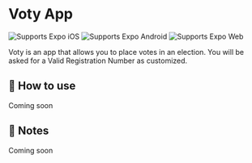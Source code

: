 # Voty App

<p>
  <!-- iOS -->
  <img alt="Supports Expo iOS" longdesc="Supports Expo iOS" src="https://img.shields.io/badge/iOS-4630EB.svg?style=flat-square&logo=APPLE&labelColor=999999&logoColor=fff" />
  <!-- Android -->
  <img alt="Supports Expo Android" longdesc="Supports Expo Android" src="https://img.shields.io/badge/Android-4630EB.svg?style=flat-square&logo=ANDROID&labelColor=A4C639&logoColor=fff" />
  <!-- Web -->
  <img alt="Supports Expo Web" longdesc="Supports Expo Web" src="https://img.shields.io/badge/web-4630EB.svg?style=flat-square&logo=GOOGLE-CHROME&labelColor=4285F4&logoColor=fff" />
</p>

Voty is an app that allows you to place votes in an election. You will be asked for a Valid Registration Number as customized.

## 🚀 How to use

Coming soon

<!-- - Run `yarn` or `npm install` -->
<!-- - Run [`expo start`](https://docs.expo.dev/versions/latest/workflow/expo-cli/), try it out. -->
<!-- - Wait until the app is built and downloaded. Press "run again" to reload the app and splash screen. -->

## 📝 Notes

Coming soon

<!-- - [Expo AppLoading docs](https://docs.expo.dev/versions/latest/sdk/app-loading/) -->
<!-- - [Expo Assets guide](https://docs.expo.dev/versions/latest/guides/assets/) -->
<!-- - [Expo Splash Screen guide](https://docs.expo.dev/versions/latest/guides/splash-screens/) -->
